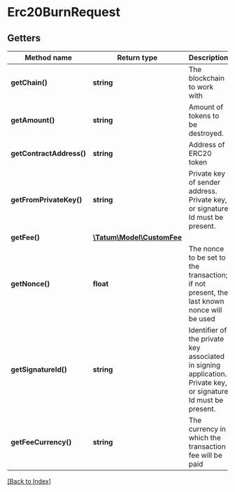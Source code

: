 # Erc20BurnRequest

## Getters

Method name | Return type | Description | Notes
------------ | ------------- | ------------- | -------------
**getChain()** | **string** | The blockchain to work with |
**getAmount()** | **string** | Amount of tokens to be destroyed. |
**getContractAddress()** | **string** | Address of ERC20 token |
**getFromPrivateKey()** | **string** | Private key of sender address. Private key, or signature Id must be present. |
**getFee()** | [**\Tatum\Model\CustomFee**](CustomFee.md) |  | [optional]
**getNonce()** | **float** | The nonce to be set to the transaction; if not present, the last known nonce will be used | [optional]
**getSignatureId()** | **string** | Identifier of the private key associated in signing application. Private key, or signature Id must be present. |
**getFeeCurrency()** | **string** | The currency in which the transaction fee will be paid |

[[Back to Index]](../index.md)
